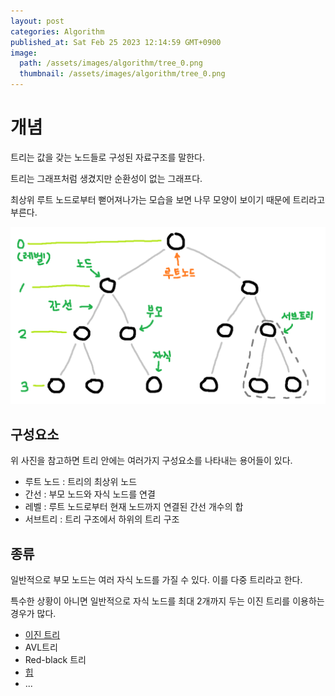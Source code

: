 ```yaml
---
layout: post
categories: Algorithm
published_at: Sat Feb 25 2023 12:14:59 GMT+0900
image:
  path: /assets/images/algorithm/tree_0.png
  thumbnail: /assets/images/algorithm/tree_0.png
---
```


# 개념

트리는 값을 갖는 노드들로 구성된 자료구조를 말한다.

트리는 그래프처럼 생겼지만 순환성이 없는 그래프다.

최상위 루트 노드로부터 뻗어져나가는 모습을 보면 나무 모양이 보이기 때문에 트리라고 부른다.

![tree_2.png](/assets/images/algorithm/tree_2.png)

## 구성요소

위 사진을 참고하면 트리 안에는 여러가지 구성요소를 나타내는 용어들이 있다.

- 루트 노드 : 트리의 최상위 노드
- 간선 : 부모 노드와 자식 노드를 연결
- 레벨 : 루트 노드로부터 현재 노드까지 연결된 간선 개수의 합
- 서브트리 : 트리 구조에서 하위의 트리 구조

## 종류

일반적으로 부모 노드는 여러 자식 노드를 가질 수 있다. 이를 다중 트리라고 한다.

특수한 상황이 아니면 일반적으로 자식 노드를 최대 2개까지 두는 이진 트리를 이용하는 경우가 많다.

- [이진 트리](/algorithm/이진-트리)
- AVL트리
- Red-black 트리
- [힙](/algorithm/우선순위-큐)
- ...
